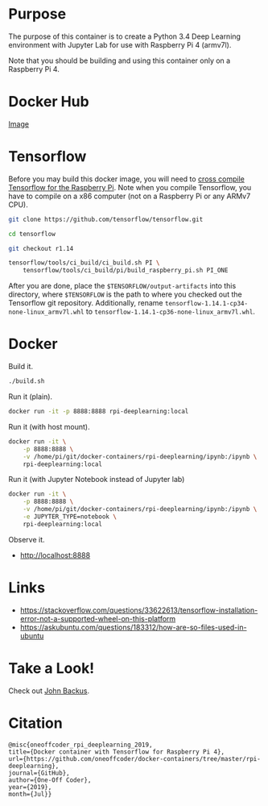 # Purpose

The purpose of this container is to create a Python 3.4 Deep Learning environment with Jupyter Lab for use with Raspberry Pi 4 (armv7l).

Note that you should be building and using this container only on a Raspberry Pi 4.

# Docker Hub

[Image](https://hub.docker.com/r/oneoffcoder/rpi-deeplearning)

# Tensorflow

Before you may build this docker image, you will need to [cross compile Tensorflow for the Raspberry Pi](https://www.tensorflow.org/install/source_rpi). Note when you compile Tensorflow, you have to compile on a x86 computer (not on a Raspberry Pi or any ARMv7 CPU).

```bash
git clone https://github.com/tensorflow/tensorflow.git

cd tensorflow

git checkout r1.14

tensorflow/tools/ci_build/ci_build.sh PI \
    tensorflow/tools/ci_build/pi/build_raspberry_pi.sh PI_ONE
```

After you are done, place the `$TENSORFLOW/output-artifacts` into this directory, where `$TENSORFLOW` is the path to where you checked out the Tensorflow git repository. Additionally, rename `tensorflow-1.14.1-cp34-none-linux_armv7l.whl` to `tensorflow-1.14.1-cp36-none-linux_armv7l.whl`.

# Docker

Build it.

```bash
./build.sh
```

Run it (plain).

```bash
docker run -it -p 8888:8888 rpi-deeplearning:local
```

Run it (with host mount).

```bash
docker run -it \
    -p 8888:8888 \
    -v /home/pi/git/docker-containers/rpi-deeplearning/ipynb:/ipynb \
    rpi-deeplearning:local
```

Run it (with Jupyter Notebook instead of Jupyter lab)

```bash
docker run -it \
    -p 8888:8888 \
    -v /home/pi/git/docker-containers/rpi-deeplearning/ipynb:/ipynb \
    -e JUPYTER_TYPE=notebook \
    rpi-deeplearning:local
```

Observe it.

* [http://localhost:8888](http://localhost:8888)

# Links

* https://stackoverflow.com/questions/33622613/tensorflow-installation-error-not-a-supported-wheel-on-this-platform
* https://askubuntu.com/questions/183312/how-are-so-files-used-in-ubuntu

# Take a Look!

Check out [John Backus](https://en.wikipedia.org/wiki/John_Backus).

# Citation

```
@misc{oneoffcoder_rpi_deeplearning_2019, 
title={Docker container with Tensorflow for Raspberry Pi 4}, 
url={https://github.com/oneoffcoder/docker-containers/tree/master/rpi-deeplearning}, 
journal={GitHub},
author={One-Off Coder}, 
year={2019}, 
month={Jul}}
```
